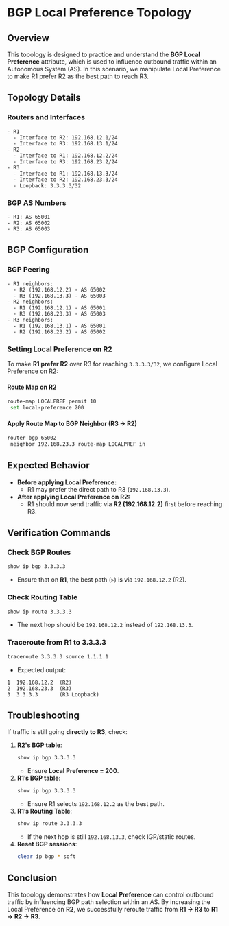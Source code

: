 # BGP Local Preference Topology

## Overview
This topology is designed to practice and understand the **BGP Local Preference** attribute, which is used to influence outbound traffic within an Autonomous System (AS). In this scenario, we manipulate Local Preference to make R1 prefer R2 as the best path to reach R3.

## Topology Details

### Routers and Interfaces
```
- R1
  - Interface to R2: 192.168.12.1/24
  - Interface to R3: 192.168.13.1/24
- R2
  - Interface to R1: 192.168.12.2/24
  - Interface to R3: 192.168.23.2/24
- R3
  - Interface to R1: 192.168.13.3/24
  - Interface to R2: 192.168.23.3/24
  - Loopback: 3.3.3.3/32
```

### BGP AS Numbers
```
- R1: AS 65001
- R2: AS 65002
- R3: AS 65003
```

## BGP Configuration

### BGP Peering
```
- R1 neighbors:
  - R2 (192.168.12.2) - AS 65002
  - R3 (192.168.13.3) - AS 65003
- R2 neighbors:
  - R1 (192.168.12.1) - AS 65001
  - R3 (192.168.23.3) - AS 65003
- R3 neighbors:
  - R1 (192.168.13.1) - AS 65001
  - R2 (192.168.23.2) - AS 65002
```

### Setting Local Preference on R2
To make **R1 prefer R2** over R3 for reaching `3.3.3.3/32`, we configure Local Preference on R2:

#### **Route Map on R2**
```bash
route-map LOCALPREF permit 10
 set local-preference 200
```

#### **Apply Route Map to BGP Neighbor (R3 → R2)**
```bash
router bgp 65002
 neighbor 192.168.23.3 route-map LOCALPREF in
```

## Expected Behavior

- **Before applying Local Preference:**
  - R1 may prefer the direct path to R3 (`192.168.13.3`).
- **After applying Local Preference on R2:**
  - R1 should now send traffic via **R2 (192.168.12.2)** first before reaching R3.

## Verification Commands

### Check BGP Routes
```bash
show ip bgp 3.3.3.3
```
- Ensure that on **R1**, the best path (`>`) is via `192.168.12.2` (R2).

### Check Routing Table
```bash
show ip route 3.3.3.3
```
- The next hop should be `192.168.12.2` instead of `192.168.13.3`.

### Traceroute from R1 to 3.3.3.3
```bash
traceroute 3.3.3.3 source 1.1.1.1
```
- Expected output:
```
1  192.168.12.2  (R2)
2  192.168.23.3  (R3)
3  3.3.3.3       (R3 Loopback)
```

## Troubleshooting

If traffic is still going **directly to R3**, check:
1. **R2's BGP table**:
   ```bash
   show ip bgp 3.3.3.3
   ```
   - Ensure **Local Preference = 200**.
2. **R1’s BGP table**:
   ```bash
   show ip bgp 3.3.3.3
   ```
   - Ensure R1 selects `192.168.12.2` as the best path.
3. **R1’s Routing Table**:
   ```bash
   show ip route 3.3.3.3
   ```
   - If the next hop is still `192.168.13.3`, check IGP/static routes.
4. **Reset BGP sessions**:
   ```bash
   clear ip bgp * soft
   ```

## Conclusion

This topology demonstrates how **Local Preference** can control outbound traffic by influencing BGP path selection within an AS. By increasing the Local Preference on **R2**, we successfully reroute traffic from **R1 → R3** to **R1 → R2 → R3**.

